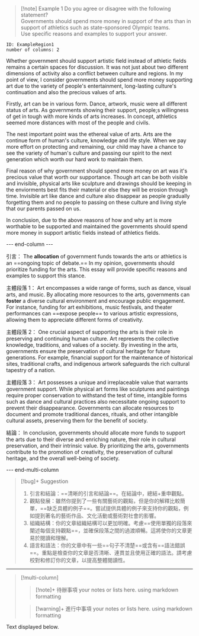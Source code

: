 
>[!note] Example 1
>Do you agree or disagree with the following statement?  
Governments should spend more money in support of the arts than in support of athletics such as state-sponsored Olympic teams.  
Use specific reasons and examples to support your answer.

```start-multi-column  
ID: ExampleRegion1  
number of columns: 2    
```

Whether government should support artistic field instead of athletic fields remains a certain spaces for discussion. It was not just about two different dimensions of activity also a conflict between culture and regions. In my point of view, I consider governments should spend more money supporting art due to the variety of people's entertainment, long-lasting culture's continuation and also the precious values of arts.  
  
Firstly, art can be in various form. Dance, artwork, music were all different status of arts. As governments showing their support, people;s willingness of get in tough with more kinds of arts increases. In concept, athletics seemed more distances with most of the people and civils.  
  
The nest important point was the ethereal value of arts. Arts are the continue form of human's culture, knowledge and life style. When we pay more effort on protecting and remaining, our child may have a chance to see the variety of human's culture and passing our spirit to the next generation which worth our hard work to maintain them.  
  
Final reason of why government should spend more money on art was it's precious value that worth our supportance. Though art can be both visible and invisible, physical arts like sculpture and drawings should be keeping in the enviorments best fits their material or else they will be erosion through time. Invisible art like dance and culture also disappear as people gradually forgetting them and no people to passing on these culture and living style that our parents passed on us.  
  
In conclusion, due to the above reasons of how and why art is more worthable to be supported and maintained the governments should spend more money in support artistic fields instead of athletics fields.

--- end-column ---

引言： 
The **allocation** of government funds towards the arts or athletics is an ==ongoing topic of debate.== In my opinion, governments should prioritize funding for the arts. This essay will provide specific reasons and examples to support this stance.

主體段落 1： 
Art encompasses a wide range of forms, such as dance, visual arts, and music. By allocating more resources to the arts, governments can **foster** a diverse cultural environment and encourage public engagement. For instance, funding for art exhibitions, music festivals, and theater performances can ==expose people== to various artistic expressions, allowing them to appreciate different forms of creativity.

主體段落 2： 
One crucial aspect of supporting the arts is their role in preserving and continuing human culture. Art represents the collective knowledge, traditions, and values of a society. By investing in the arts, governments ensure the preservation of cultural heritage for future generations. For example, financial support for the maintenance of historical sites, traditional crafts, and indigenous artwork safeguards the rich cultural tapestry of a nation.

主體段落 3： 
Art possesses a unique and irreplaceable value that warrants government support. While physical art forms like sculptures and paintings require proper conservation to withstand the test of time, intangible forms such as dance and cultural practices also necessitate ongoing support to prevent their disappearance. Governments can allocate resources to document and promote traditional dances, rituals, and other intangible cultural assets, preserving them for the benefit of society.

結論： 
In conclusion, governments should allocate more funds to support the arts due to their diverse and enriching nature, their role in cultural preservation, and their intrinsic value. By prioritizing the arts, governments contribute to the promotion of creativity, the preservation of cultural heritage, and the overall well-being of society.

--- end-multi-column
>[!bug]+ Suggestion
>1. 引言和結論：==清晰的引言和結論==。在結論中，總結+重申觀點。
>2. 觀點發展：雖然你提到了一些有關藝術的觀點，但是你的解釋比較簡單，==缺乏具體的例子==。嘗試提供具體的例子來支持你的觀點，例如提到著名的藝術作品、文化活動或藝術對社會的影響。
>3. 組織結構：你的文章組織結構可以更加明確。考慮==使用單獨的段落來闡述每個支持觀點==，並確保段落之間的過渡順暢。這將使你的文章更易於閱讀和理解。
>4. 語言和語法：你的文章中有一些==句子不清楚==或含有==語法錯誤==。重點是檢查你的文章是否清晰、連貫並且使用正確的語法。請考慮校對和修訂你的文章，以提高整體閱讀性。

---


> [!multi-column]
>
>> [!note]+ 待辦事項
>> your notes or lists here. using markdown formatting
>
>> [!warning]+ 進行中事項
>> your notes or lists here. using markdown formatting



Text displayed below.